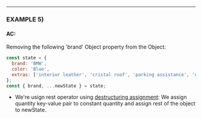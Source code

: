 ----

### EXAMPLE 5)

#### AC:
Removing the following  'brand' Object property from the Object:

```javascript
const state = {
  brand: 'BMW',
  color: 'Blue',
  extras: ['interior leather', 'cristal roof', 'parking assistance', 'navigation'],
};
const { brand, ...newState } = state;
```

- We're usign rest operator using [destructuring assignment](https://developer.mozilla.org/en-US/docs/Web/JavaScript/Reference/Operators/Destructuring_assignment): 
We assign quantity key-value pair to constant quantity and assign rest of the object to newState.
